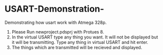 # USART-Demonstration-
Demonstrating how usart work with Atmega 328p.
1) Please Run newproject.pdsprj with Protues 8.
2) In the virtual USART type any thing you want. It will not be displayed but it will be transmitting. Type any thing in
virtual USART and hit enter.
3) The things which are transmitted will be recieved and displayed.
